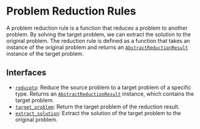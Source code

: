 # Problem Reduction Rules

A problem reduction rule is a function that reduces a problem to another problem. By solving the target problem, we can extract the solution to the original problem. The reduction rule is defined as a function that takes an instance of the original problem and returns an [`AbstractReductionResult`](@ref) instance of the target problem.

## Interfaces
- [`reduceto`](@ref): Reduce the source problem to a target problem of a specific type. Returns an [`AbstractReductionResult`](@ref) instance, which contains the target problem.
- [`target_problem`](@ref): Return the target problem of the reduction result.
- [`extract_solution`](@ref): Extract the solution of the target problem to the original problem.